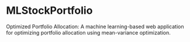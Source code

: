 # MLStockPortfolio
Optimized Portfolio Allocation: A machine learning-based web application for optimizing portfolio allocation using mean-variance optimization.
